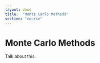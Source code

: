 ```yaml
---
layout: docs
title:  "Monte Carlo Methods"
section: "course"
---
```


# Monte Carlo Methods

Talk about this.
